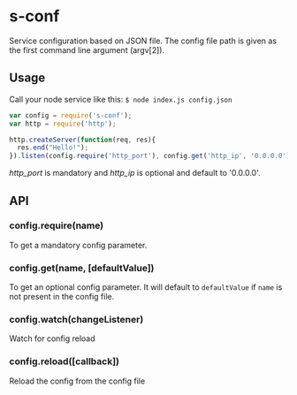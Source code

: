 s-conf
======

Service configuration based on JSON file. The config file path is given as the first command line argument (argv[2]).

## Usage

Call your node service like this:
```$ node index.js config.json```

```js
var config = require('s-conf');
var http = require('http');

http.createServer(function(req, res){
  res.end("Hello!");
}).listen(config.require('http_port'), config.get('http_ip', '0.0.0.0'));
```

*http_port* is mandatory and *http_ip* is optional and default to '0.0.0.0'.

## API

### config.require(name)
To get a mandatory config parameter.

### config.get(name, [defaultValue])
To get an optional config parameter. It will default to ```defaultValue``` if ```name``` is not present in the config file.

### config.watch(changeListener)
Watch for config reload

### config.reload([callback])
Reload the config from the config file
